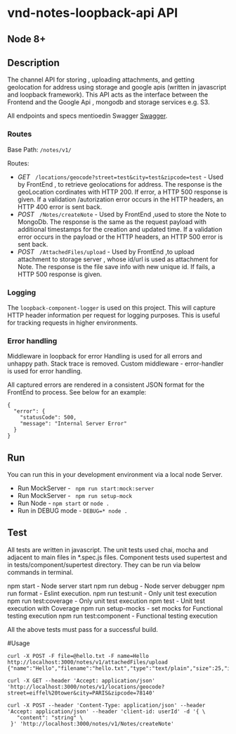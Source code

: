 # vnd-notes-loopback-api API

## Node 8+

## Description

The channel API for storing , uploading attachments, and getting geolocation for address using storage and google apis (written in javascript and loopback framework). This API acts as the interface between the Frontend and the Google Api , mongodb and storage services e.g. S3.

All endpoints and specs mentioedin Swagger [Swagger](https://github.com/masteroes/vnd-notes-loopback-api/blob/master/definitions/vnd-notes-loopback-api.yml).

### Routes

Base Path: `/notes/v1/`

Routes:
- _GET_ &nbsp; `/locations/geocode?street=test&city=test&zipcode=test` - Used by FrontEnd , to retrieve geolocations for address. The response is the geoLocation cordinates with HTTP 200. If error, a HTTP 500 response is given.  If a validation /autorization error occurs  in the HTTP headers, an HTTP 400 error is sent back.
- _POST_ &nbsp; `/Notes/createNote` - Used by FrontEnd ,used to store the Note to MongoDb. The response is the same as the request payload with additional timestamps for the creation and updated time. If a validation error occurs in the payload or the HTTP headers, an HTTP 500 error is sent back.
- _POST_ &nbsp; `/AttachedFiles/upload` - Used by FrontEnd ,to upload attachment to storage server , whose id/url is used as attachment for Note. The response is the file save info with new unique id. If fails, a HTTP 500 response is given.

### Logging

The  `loopback-component-logger` is used on this project. This will capture HTTP header information per request for logging purposes. This is useful for tracking requests in higher environments.

### Error handling

Middleware in loopback for error Handling is used for all errors and unhappy path. Stack trace is removed.
Custom middleware - error-handler is used for error handling.

All captured errors are rendered in a consistent JSON format for the FrontEnd to process. See below for an example:

```
{
  "error": {
    "statusCode": 500,
    "message": "Internal Server Error"
  }
}
```

## Run

You can run this in your development environment via a local node Server.

- Run MockServer - ` npm run start:mock:server`
- Run MockServer - ` npm run setup-mock`
- Run Node - `npm start` or `node .`
- Run in DEBUG mode - `DEBUG=* node .`

## Test

All tests are written in javascript. The unit tests used chai, mocha and adjacent to main files in *.spec.js files.
Component tests used supertest and  in tests/component/supertest directory. They can be run via below commands in terminal.

npm start - Node server start
npm run debug - Node server debugger
npm run format - Eslint execution.
npm run test:unit - Only unit test execution
npm run test:coverage - Only unit test execution
npm test - Unit test execution with Coverage
npm run setup-mocks - set mocks for Functional testing execution
npm run test:component - Functional testing execution

All the above tests must pass for a successful build.

#Usage
```
curl -X POST -F file=@hello.txt -F name=Hello http://localhost:3000/notes/v1/attachedFiles/upload
{"name":"Hello","filename":"hello.txt","type":"text/plain","size":25,"id":"5c99747c22135d199ab1d3af"}

curl -X GET --header 'Accept: application/json' 'http://localhost:3000/notes/v1/locations/geocode?street=eiffel%20tower&city=PARIS&zipcode=78140'

curl -X POST --header 'Content-Type: application/json' --header 'Accept: application/json' --header 'client-id: userId' -d '{ \
   "content": "string" \
 }' 'http://localhost:3000/notes/v1/Notes/createNote'
```
